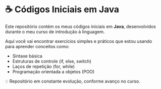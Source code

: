 # ☕ Códigos Iniciais em Java

Este repositório contém os meus códigos iniciais em **Java**, desenvolvidos durante o meu curso de introdução à linguagem.

Aqui você vai encontrar exercícios simples e práticos que estou usando para aprender conceitos como:

- Sintaxe básica
- Estruturas de controle (if, else, switch)
- Laços de repetição (for, while)
- Programação orientada a objetos (POO)

💡 Repositório em constante evolução, conforme avanço no curso.
